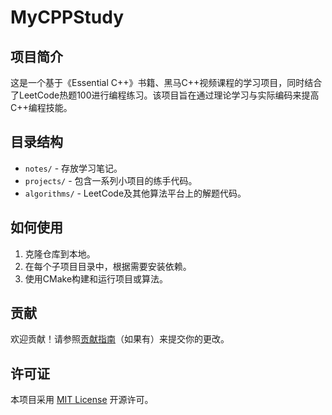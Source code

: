 # MyCPPStudy

## 项目简介

这是一个基于《Essential C++》书籍、黑马C++视频课程的学习项目，同时结合了LeetCode热题100进行编程练习。该项目旨在通过理论学习与实际编码来提高C++编程技能。

## 目录结构

- `notes/` - 存放学习笔记。
- `projects/` - 包含一系列小项目的练手代码。
- `algorithms/` - LeetCode及其他算法平台上的解题代码。

## 如何使用

1. 克隆仓库到本地。
2. 在每个子项目目录中，根据需要安装依赖。
3. 使用CMake构建和运行项目或算法。

## 贡献

欢迎贡献！请参照[贡献指南](CONTRIBUTING.md)（如果有）来提交你的更改。

## 许可证

本项目采用 [MIT License](LICENSE) 开源许可。